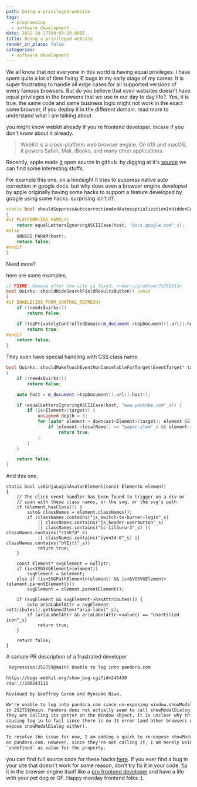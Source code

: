 ```yaml
---
path: being-a-privileged-website
tags:
  - programming
  - software development
date: 2022-10-17T09:03:29.000Z
title: Being a privileged website
render_in_place: false
categories:
  - software development
---
```

We all know that not everyone in this world is having equal privileges. I have spent quite a lot of time fixing IE bugs in my early stage of my career. It is super frustrating to handle all edge cases for all supported versions of every famous browsers. But do you believe that even websites doesn't have equal privileges in the browsers that we use in our day to day life?. Yes, it is true. the same code and same business logic might not work in the exact same browser, if you deploy it in the different domain. read more to understand what I am talking about

you might know webkit already if you're frontend developer. incase if you don't know about it already.

> WebKit is a cross-platform web browser engine. On iOS and macOS, it powers Safari, Mail, iBooks, and many other applications. 

Recently, apple made [it](https://github.com/WebKit/WebKit) open source in github. by digging at it's [source](https://github.com/WebKit/WebKit/blob/main/Source/WebCore/page/Quirks.cpp?s=08) we can find some interesting stuffs.


For example this one, on a hindsight it tries to suppress native auto correction in google docs. but why does even a browser engine developed by apple originally having some hacks to support a feature developed by google using some hacks. surprising isn't it?. 

```cpp
static bool shouldSuppressAutocorrectionAndAutocaptializationInHiddenEditableAreasForHost(StringView host)
{
#if PLATFORM(IOS_FAMILY)
    return equalLettersIgnoringASCIICase(host, "docs.google.com"_s);
#else
    UNUSED_PARAM(host);
    return false;
#endif
}
```

Need more?

here are some examples,

```cpp
// FIXME: Remove after the site is fixed, <rdar://problem/75792913>
bool Quirks::shouldHideSearchFieldResultsButton() const
{
#if ENABLE(IOS_FORM_CONTROL_REFRESH)
    if (!needsQuirks())
        return false;

    if (topPrivatelyControlledDomain(m_document->topDocument().url().host().toString()).startsWith("google."_s))
        return true;
#endif
    return false;
}
```

They even have special handling with CSS class name.

```cpp
bool Quirks::shouldMakeTouchEventNonCancelableForTarget(EventTarget* target) const
{
    if (!needsQuirks())
        return false;

    auto host = m_document->topDocument().url().host();

    if (equalLettersIgnoringASCIICase(host, "www.youtube.com"_s)) {
        if (is<Element>(target)) {
            unsigned depth = 3;
            for (auto* element = downcast<Element>(target); element && depth; element = element->parentElement(), --depth) {
                if (element->localName() == "paper-item"_s && element->classList().contains("yt-dropdown-menu"_s))
                    return true;
            }
        }
    }

    return false;
}
```

And this one,

```
static bool isKinjaLoginAvatarElement(const Element& element)
{
    // The click event handler has been found to trigger on a div or
    // span with these class names, or the svg, or the svg's path.
    if (element.hasClass()) {
        auto& classNames = element.classNames();
        if (classNames.contains("js_switch-to-burner-login"_s)
            || classNames.contains("js_header-userbutton"_s)
            || classNames.contains("sc-1il3uru-3"_s) || classNames.contains("cIhKfd"_s)
            || classNames.contains("iyvn34-0"_s) || classNames.contains("bYIjtl"_s))
            return true;
    }

    const Element* svgElement = nullptr;
    if (is<SVGSVGElement>(element))
        svgElement = &element;
    else if (is<SVGPathElement>(element) && is<SVGSVGElement>(element.parentElement()))
        svgElement = element.parentElement();

    if (svgElement && svgElement->hasAttributes()) {
        auto ariaLabelAttr = svgElement->attributes().getNamedItem("aria-label"_s);
        if (ariaLabelAttr && ariaLabelAttr->value() == "UserFilled icon"_s)
            return true;
    }

    return false;
}
```

A sample PR description of a frustrated developer

```txt
 Regression(252759@main) Unable to log into pandora.com

https://bugs.webkit.org/show_bug.cgi?id=246430
rdar://100243111

Reviewed by Geoffrey Garen and Ryosuke Niwa.

We're unable to log into pandora.com since un-exposing window.showModalDialog()
in 252759@main. Pandora does not actually seem to call showModalDialog() but
they are calling its getter on the Window object. It is unclear why this is
causing log in to fail since there is no JS error (and other browsers don't
expose showModalDialog either).

To resolve the issue for now, I am adding a quirk to re-expose showModalDialog
on pandora.com. However, since they're not calling it, I am merely using
`undefined` as value for the property.
```

you can find full source code for these hacks [here](https://github.com/WebKit/WebKit/blob/main/Source/WebCore/page/Quirks.cpp?s=08). If you ever find a bug in your site that doesn't work for some reason, don't try fix it in your code. [fix](https://github.com/WebKit/WebKit/commit/93d276254db4805331fa1eb9465f70d6d1b43c33) it in the browser engine itself like a [pro frontend developer](https://github.com/WebKit/WebKit/commit/93d276254db4805331fa1eb9465f70d6d1b43c33) and have a life with your pet dog or GF. Happy monday frontend folks :).